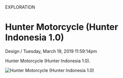 <p class="type">EXPLORATION</p>

# Hunter Motorcycle (Hunter Indonesia 1.0)

<p class="meta">Design  /  Tuesday, March 19, 2019 11:59:14pm</p>

Hunter Motorcycle (Hunter Indonesia 1.0).

![Hunter Motorcycle (Hunter Indonesia 1.0)](https://farooq-agent.web.app/assets/images/works/large/hunter-motorcycle.jpg)
